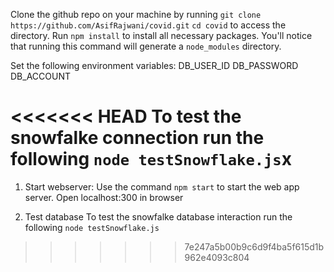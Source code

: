Clone the github repo on your machine by running `git clone https://github.com/AsifRajwani/covid.git` 
`cd covid` to access the directory.
Run `npm install` to install all necessary packages. You'll notice that running this command will generate a `node_modules` directory. 


Set the following environment variables:
DB_USER_ID
DB_PASSWORD
DB_ACCOUNT

<<<<<<< HEAD
To test the snowfalke connection run the following
`node testSnowflake.js`x
=======
1. Start webserver:
Use the command `npm start` to start the web app server.
Open localhost:300 in browser

2. Test database
To test the snowfalke database interaction run the following
`node testSnowflake.js`
>>>>>>> 7e247a5b00b9c6d9f4ba5f615d1b962e4093c804
